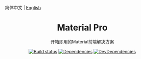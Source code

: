 简体中文 | [English](./README.md)

<h1 align="center">Material Pro</h1>

<div align="center">

开箱即用的Material前端解决方案

[![Build status](https://ci.appveyor.com/api/projects/status/67fxu2by3ibvqtat/branch/master?svg=true)](https://github.com/guobin211/material-pro)
[![Dependencies](https://img.shields.io/david/ant-design/ant-design-pro.svg)](https://github.com/guobin211/material-pro)
[![DevDependencies](https://img.shields.io/david/dev/ant-design/ant-design-pro.svg)](https://github.com/guobin211/material-pro)

</div>
